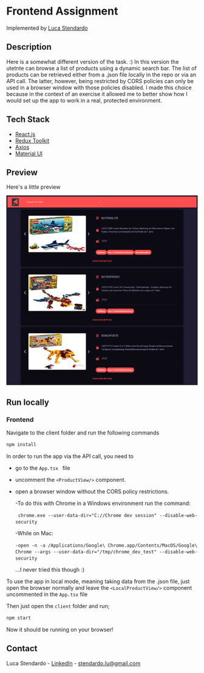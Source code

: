 # Frontend Assignment

Implemented by [Luca Stendardo](https://www.linkedin.com/in/luca-stendardo/?locale=en_US)

## Description

Here is a somewhat different version of the task. :) In this version the utetnte can browse a list of products using a dynamic search bar. The list of products can be retrieved either from a .json file locally in the repo or via an API call. The latter, however, being restricted by CORS policies can only be used in a browser window with those policies disabled. I made this choice because in the context of an exercise it allowed me to better show how I would set up the app to work in a real, protected environment.

## Tech Stack

- [React.js](https://reactjs.org/)
- [Redux Toolkit](https://redux-toolkit.js.org/)
- [Axios](https://axios-http.com/docs/intro)
- [Material UI](https://mui.com/)

## Preview

Here's a little preview

<div 
display="flex"
flex-direction="row">
    <img src="./client/src/assets/preview.png" alt="Logo" width="680" height="500">

</div>

## Run locally

### Frontend

Navigate to the client folder and run the following commands

```bash
npm install
```

In order to run the app via the API call, you need to

- go to the `App.tsx ` file
- uncomment the `<ProductView/>` component.
- open a browser window without the CORS policy restrictions.

  -To do this with Chrome in a Windows environment run the command:

  ` chrome.exe --user-data-dir="C://Chrome dev session" --disable-web-security`

  -While on Mac:

  `-open -n -a /Applications/Google\ Chrome.app/Contents/MacOS/Google\ Chrome --args --user-data-dir="/tmp/chrome_dev_test" --disable-web-security`

  ...I never tried this though :)

To use the app in local mode, meaning taking data from the .json file, just open the browser normally and leave the `<LocalProductView/>` component uncommented in the `App.tsx` file

Then just open the `client` folder and run;

```bash
npm start
```

Now it should be running on your browser!

## Contact

Luca Stendardo - [LinkedIn](https://www.linkedin.com/in/luca-stendardo/?locale=en_US) - stendardo.lu@gmail.com
